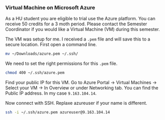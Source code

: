 ### Virtual Machine on Microsoft Azure

As a HU student you are eligible to trial use the Azure platform. You can receive 50 credits for a 3 moth period. Please contact the Semester Coordinator if you would like a Virtual Machine (VM) during this semester.

The VM was setup for me. I received a `.pem` file and will save this to a secure location. First open a command line.

```bash
mv ~/Downloads/azure.pem ~/.ssh/
```

We need to set the right permissions for this `.pem` file.

```bash
chmod 400 ~/.ssh/azure.pem
```

Find your public IP for this VM. Go to Azure Portal -> Virtual Machines -> Select your VM -> In Overview or under Networking tab. You can find the Public IP address. In my case `9.163.104.14`.

Now connect with SSH. Replaxe azureuser if your name is different.

```bash
ssh -i ~/.ssh/azure.pem azureuser@9.163.104.14
```